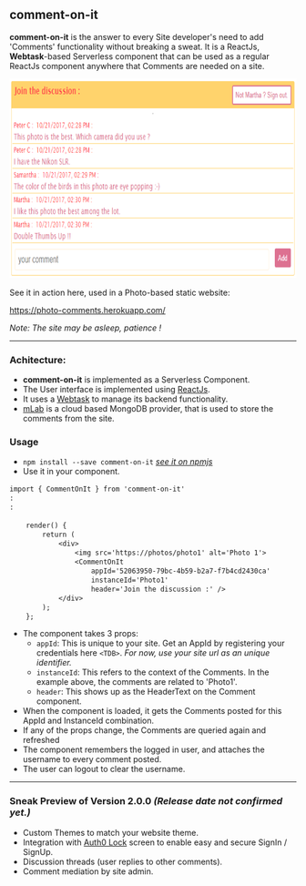 ##  comment-on-it

**comment-on-it** is the answer to every Site developer's need to add 'Comments' functionality without breaking a sweat. It is a ReactJs, **Webtask**-based Serverless component that can be used as a regular ReactJs component anywhere that Comments are needed on a site.

<img alt="screenshot" src="img/CommentOnIt.PNG" height="350px" />
<br />

See it in action here, used in a Photo-based static website:

https://photo-comments.herokuapp.com/

*Note: The site may be asleep, patience !*

---
### Achitecture:

*   **comment-on-it** is implemented as a Serverless Component.
*   The User interface is implemented using [ReactJs](https://reactjs.org/).
*   It uses a [Webtask](https://webtask.io/) to manage its backend functionality.
*   [mLab](https://mlab.com/) is a cloud based MongoDB provider, that is used to store the comments from the site.

### Usage

*   ```npm install --save comment-on-it```  *[see it on npmjs](https://www.npmjs.com/package/comment-on-it)*
*   Use it in your component.
```
import { CommentOnIt } from 'comment-on-it'
:
:

    render() {
        return (
            <div>
                <img src='https://photos/photo1' alt='Photo 1'>
                <CommentOnIt
                    appId='52063950-79bc-4b59-b2a7-f7b4cd2430ca'
                    instanceId='Photo1'
                    header='Join the discussion :' />
            </div>
        );
    };

```
*   The component takes 3 props:
    *   ```appId```: This is unique to your site. Get an AppId by registering your credentials here ```<TDB>```. *For now, use your site url as an unique identifier.*
    *  ```instanceId```: This refers to the context of the Comments. In the example above, the comments are related to 'Photo1'.
    *  ```header```: This shows up as the HeaderText on the Comment component.
*   When the component is loaded, it gets the Comments posted for this AppId and InstanceId combination.
*   If any of the props change, the Comments are queried again and refreshed
*   The component remembers the logged in user, and attaches the username to every comment posted.
*   The user can logout to clear the username.

---

### Sneak Preview of Version 2.0.0 *(Release date not confirmed yet.)*
*   Custom Themes to match your website theme.
*   Integration with [Auth0 Lock](https://auth0.com/lock) screen to enable easy and secure SignIn / SignUp.
*   Discussion threads (user replies to other comments).
*   Comment mediation by site admin.
